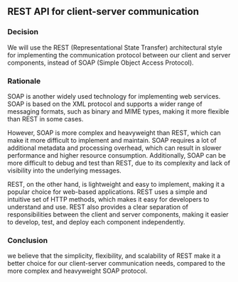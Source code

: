 ## REST API for client-server communication
### Decision
We will use the REST (Representational State Transfer) architectural style for
implementing the communication protocol between our client and server
components, instead of SOAP (Simple Object Access Protocol).

### Rationale
SOAP is another widely used technology for implementing web services. SOAP is
based on the XML protocol and supports a wider range of messaging formats, such
as binary and MIME types, making it more flexible than REST in some cases.

However, SOAP is more complex and heavyweight than REST, which can make it more
difficult to implement and maintain. SOAP requires a lot of additional metadata
and processing overhead, which can result in slower performance and higher
resource consumption. Additionally, SOAP can be more difficult to debug and test
than REST, due to its complexity and lack of visibility into the underlying
messages.

REST, on the other hand, is lightweight and easy to implement, making it a
popular choice for web-based applications. REST uses a simple and intuitive set
of HTTP methods, which makes it easy for developers to understand and use. REST
also provides a clear separation of responsibilities between the client and
server components, making it easier to develop, test, and deploy each component
independently.

### Conclusion
we believe that the simplicity, flexibility, and scalability of REST
make it a better choice for our client-server communication needs, compared to
the more complex and heavyweight SOAP protocol.